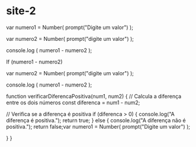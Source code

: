 # site-2

var numero1 = Number(   prompt("Digite um valor")       );


var numero2 = Number(    prompt("digite um valor")      );

console.log ( numero1  -   numero2 );

If (numero1 - numero2)

var numero2 = Number(    prompt("digite um valor")      );

console.log ( numero1  -   numero2 );

function verificarDiferencaPositiva(num1, num2) {
  // Calcula a diferença entre os dois números
  const diferenca = num1 - num2;

  // Verifica se a diferença é positiva
  if (diferenca > 0) {
    console.log("A diferença é positiva.");
    return true;
  } else {
    console.log("A diferença não é positiva.");
    return false;var numero1 = Number(   prompt("Digite um valor")       );

  }
}
